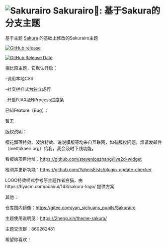 ![Sakurairo](https://cdn.jsdelivr.net/gh/mirai-mamori/web-img/img/detail.png)
Sakurairo🌸: 基于Sakura的分支主题
===

基于主题 [Sakura](https://github.com/mashirozx/Sakura) 的基础上修改的Sakurairo主题

[![GitHub release](https://img.shields.io/github/v/release/mirai-mamori/Sakurairo.svg?style=for-the-badge&logo=appveyor)](https://github.com/mirai-mamori/Sakurairo/releases/latest)

[![GitHub Release Date](https://img.shields.io/github/release-date/mirai-mamori/Sakurairo?style=for-the-badge&logo=appveyor)](https://github.com/mirai-mamori/Sakurairo/releases) 

相比原主题，它默认开启：

-调用本地CSS

-社交栏样式为独立成行

-开启PJAX及NProcess进度条

已知Feature（Bug）：

暂无

版权说明：

樱花飘落特效、波浪特效、说说模版等均来自互联网，如有版权问题，烦请发邮件（me#okaeri.org）给我，我会及时下线功能。

看板娘项目地址：https://github.com/stevenjoezhang/live2d-widget

检测并更新功能：https://github.com/YahnisElsts/plugin-update-checker

LOGO特效样式参考原主题作者白猫，由https://hyacm.com/acai/ui/143/sakura-logo/ 提供方案

其他：

仓库国内镜像：https://gitee.com/yan_sichuans_pupils/Sakurairo

主题使用说明见：<https://2heng.xin/theme-sakura/>

主题交流群：860262481

希望你喜欢！

